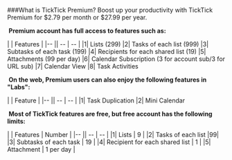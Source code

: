###What is TickTick Premium?
Boost up your productivity with TickTick Premium for $2.79 per month or $27.99 per year.

**&nbsp;Premium account has full access to features such as:**

| | Features |
|-- || -- | -- |
|1| Lists  (299)
|2| Tasks of each list (999)
|3| Subtasks of each task (199)
|4| Recipients for each shared list (19)
|5| Attachments (99 per day)
|6| Calendar Subscription (3 for account sub/3 for URL sub)
|7| Calendar View
|8| Task Activities
<br />




**&nbsp;On the web, Premium users can also enjoy the following features in "Labs":**

| | Feature |
|-- || -- | -- |
|1| Task Duplication
|2| Mini Calendar
<br />


**&nbsp;Most of TickTick features are free, but free account has the following limits:**

| | Features | Number |
|-- || -- | -- |
|1| Lists | 9 |
|2| Tasks of each list |99|
|3| Subtasks of each task  | 19 |
|4| Recipient for each shared list | 1 |
|5| Attachment | 1 per day |

